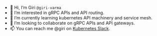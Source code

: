 - 👋 Hi, I’m Giri `@giri-varma`
- 👀 I’m interested in gRPC APIs and API routing.
- 🌱 I’m currently learning kubernetes API machinery and service mesh.
- 💞️ I’m looking to collaborate on gRPC APIs and API gateways.
- 📫 You can reach me @giri on [Kubernetes Slack](https://kubernetes.slack.com).

<!---
giri-varma/giri-varma is a ✨ special ✨ repository because its `README.md` (this file) appears on your GitHub profile.
You can click the Preview link to take a look at your changes.
--->
